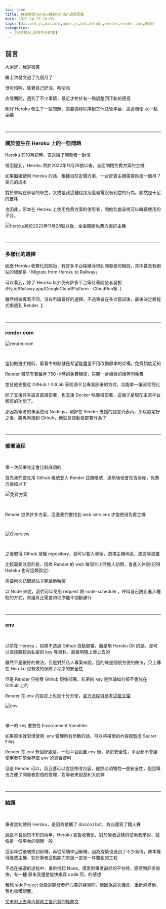 ```yaml
---
toc: true
title: 將專案從heroku轉到render過程思路
date: 2022-10-25 18:00
tags: [discord.js,discord,node.js,bot,heroku,render,render.com,教學]
categories:
  - [程式簡記,託管平台相關]
---
```


## 前言

大家好，我是微笑

繼上次發文過了九個月了

很可怕啊，感覺自己好混，哈哈哈

疫情期間，遇到了不少事情，最近才終於有一點調整回正軌的感覺

剛好 Heroku 發生了一些問題，需要搬移程序到其他託管平台，這邊順便 ~~水一點文章~~

<br>

<!-- more -->

---

### 關於發生在 Heroku 上的一些問題

Heroku 在10月初時，寄送給了開發者一封信

裡面提到，Heroku 將於2022年11月28號以後，全面關閉免費方案的主機

如果繼續使用 Heroku 的話，根據目前定價方案，一台託管主機需要負擔一個月 7 美元的成本

對於單純在學習的學生，又或是我這種程序用愛發電沒有利益的行為，顯然是十足的噩耗

也因此，原本在 Heroku 上使用免費方案的使用者，開始到處尋找可以繼續使用的平台。

![heroku將於2022年11月28號以後，全面關閉免費方案的主機](https://i.imgur.com/K3Pngg8.png)

<br>

---

### 多樣化的選擇

因應 Heroku 收費化的開始，有許多平台陸續浮現到開發者的眼前，其中甚至有網站的標題是「Migrate from Heroku to Railway」

可以看到，除了 Heroku 以外仍有許多平台等待著開發者發掘(Fly.io/Railway.app/GoogleCloudPlatform - CloudRun等..)

雖然根據專案不同，沒有所謂最好的選擇，不過筆者在多次嘗試後，最後決定將程式搬遷到 Render 上

<br>

---

### render.com

![render.com](https://i.imgur.com/JqcraLM.png)

<br>

當初搬遷主機時，最看中的點就是希望能盡量不用改動原本的架構，免費額度足夠

Render 目前有著每月 750 小時的免費額度，只開一台機器的話等同免費

並且他支援從 GitHub / GitLab 等開源平台專案部署的方式，功能單一讓流程簡化

除了支援許多語言直接部署，也支援 Docker 映像檔部署，這幾乎是現在主流平台都有的功能了。

那因為筆者的專案使用 Node.js，剛好在 Render 支援的語言列表內，所以設定好之後，將專案推到 Github，他就會自動做部署行為了


<br>

---

### 部署流程

<br>

第一次部署肯定會比較麻煩的

首先我們要先用 Github 帳號登入 Render 註冊帳號，進來後他會先告訴你，免費方案如以下

![免費方案](https://i.imgur.com/TFqJqEB.png)

<br>

Render 提供許多方案，這邊我們要找到 web services 才能使用免費主機

<br>

![Overview](https://i.imgur.com/JgEO1dE.png)

<br>

之後取得 Github 授權 repository，就可以載入專案，選擇主機地區，語言等設置

比較需要注意的是，因為 Render 的 web 每個半小時無人訪問，會進入休眠(記得 Heroku 也有這類設定)

需要再次訪問網站才能讓他喚醒

以 Node 來說，我們可以使用 request 跟 node-schedule ，呼叫自己防止進入睡眠的方式，來讓真正需要的程序能不間斷運行

<br>

---

### env

<br>

以前在 Heroku ，如果不透過 Github 自動部署，而是用 Heroku Git 的話，是可以直接將較為私密的 key 等資料，直接明碼上傳上去的

雖然不是很好的做法，但是對於私人專案來說，這的確是個很方便的做法，只上傳在 Heroku 也有效的保障了程序的安全性

但是 Render 只接受 Github 鏡像部署，私密的 key 是無論如何都不會放在 Github 上的

Render 在 env 的設定上也是十分方便，[官方流程可參考這篇文檔](https://render.com/docs/configure-environment-variables)

![env](https://i.imgur.com/dvzYkqs.png)

<br>

單一的 key 要放在 Environment Variables

如果原本就習慣使用 .env 管理所有參數的話，可以將檔案的內容複製進 Secret Files

Render 在 env 有個好處是，一般平台設置 env 後，基於安全性，平台都不會讓使用者在前台存取 env 的真實資料

但是 Render 可以，而且還可以直接修改內容，雖然必須犧牲一些安全性，但這樣也方便了開發者對值的管理，對筆者來說是利大於弊

<br>

---

### 結語

<br>

筆者當初使用 Heroku，是因為接觸了 discord bot，為此還寫了鐵人賽

說長不長說短不短的兩年，Heroku 宣告收費化，對於筆者這樣的使用者來說，就像是一個平台的關閉一般

這兩年從後端摸到前端，再從前端學回後端，因為疫情也遇到了不少事情，原本覺得搬遷主機，對於筆者這點能力來說一定是一件艱鉅的工程

不過在搬遷的過程中，重新拾起 Node，摸索對筆者最好的平台時，感受到許多愉快，有一種 原來我還是能快樂寫 code 阿，的感想

我想 sideProject 就像是開發者們心靈的綠洲吧，能因為這次機會，重新澆灌他，我也收穫頗豐。

[文末附上去年內部員工自己寫的推薦文](https://ithelp.ithome.com.tw/articles/10255630)